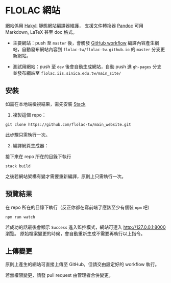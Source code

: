 # FLOLAC 網站

網站係用 [Hakyll](https://hackage.haskell.org/package/hakyll) 靜態網站編譯器維護，
支援文件轉換器 [Pandoc](https://pandoc.org) 可用 Markdown, LaTeX 甚至 doc 格式。

* 主要網站：push 至 `master` 後，會觸發 [GitHub workflow](/.github/workflows/hakyll.yml)
編譯內容產生網站，自動發布網站內容到 `flolac-tw/flolac-tw.github.io` 的 `master` 分支更新網站。

* 測試用網站：push 至 `dev` 後會自動生成網站，自動 push 進 `gh-pages` 分支
並發布網站至 `flolac.iis.sinica.edu.tw/main_site/` 

## 安裝

如需在本地端檢視結果，需先安裝 [Stack](https://docs.haskellstack.org/en/stable/README/)

1. 複製這個 repo：

```
git clone https://github.com/flolac-tw/main_website.git
```

此步驟只需執行一次。

2. 編譯網頁生成器：

接下來在 repo 所在的目錄下執行

```
stack build
```

之後若網站架構有變才需要重新編譯，原則上只需執行一次。

## 預覽結果

在 repo 所在的目錄下執行（反正你都在寫前端了應該至少有個裝 `npm` 吧）

```
npm run watch
```

若成功的話最後會顯示 `Success` 進入監控模式，網站可連入 http://127.0.0.1:8000 瀏覽。
原始檔案變更的時候，會自動重新生成不需要再執行以上指令。

## 上傳變更

原則上產生的網站可直接上傳至 GitHub，但請交由設定好的 workflow 執行。

若無權限變更，請發 pull request 由管理者合併變更。
